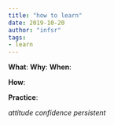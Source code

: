 ```yaml
---
title: "how to learn"
date: 2019-10-20
author: "infsr"
tags:
- learn
---
```



**What**: 
**Why**:
**When**:

**How**:

**Practice**:

*attitude* *confidence* *persistent*


